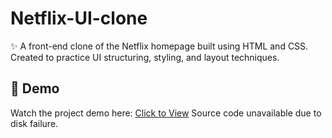 # Netflix-UI-clone

✨ A front-end clone of the Netflix homepage built using HTML and CSS. 
Created to practice UI structuring, styling, and layout techniques.

## 🎥 Demo

Watch the project demo here: [Click to View](https://drive.google.com/drive/folders/13ELuDCCS8tBwdg5Ab87Ezkrd5O71NHUu?usp=drive_link) 
Source code unavailable due to disk failure.
